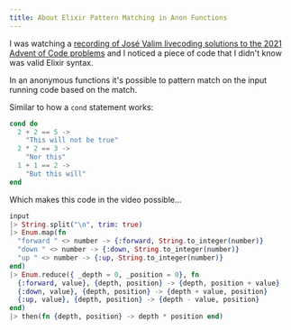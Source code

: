 ```yaml
---
title: About Elixir Pattern Matching in Anon Functions
---
```


I was watching a [recording of José Valim livecoding solutions to the 2021 Advent of Code problems](https://www.youtube.com/watch?v=1rFlhFbJ1_s) and I noticed a piece of code that I didn't know was valid Elixir syntax.

In an anonymous functions it's possible to pattern match on the input running code based on the match.

Similar to how a `cond` statement works:

```elixir
cond do
  2 + 2 == 5 ->
    "This will not be true"
  2 * 2 == 3 ->
    "Nor this"
  1 + 1 == 2 ->
    "But this will"
end
```

Which makes this code in the video possible...

```elixir
input
|> String.split("\n", trim: true)
|> Enum.map(fn
  "forward " <> number -> {:forward, String.to_integer(number)}
  "down " <> number -> {:down, String.to_integer(number)}
  "up " <> number -> {:up, String.to_integer(number)}
end)
|> Enum.reduce({ _depth = 0, _position = 0}, fn
  {:forward, value}, {depth, position} -> {depth, position + value}
  {:down, value}, {depth, position} -> {depth + value, position}
  {:up, value}, {depth, position} -> {depth - value, position}
end)
|> then(fn {depth, position} -> depth * position end)
```
